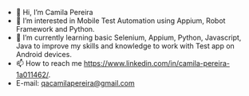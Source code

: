 - 👋 Hi, I’m Camila Pereira
- 👀 I’m interested in Mobile Test Automation using Appium, Robot Framework and Python.
- 🌱 I’m currently learning basic Selenium, Appium, Python, Javascript, Java to improve my skills and knowledge to work with Test app on Android devices.
- 📫 How to reach me https://www.linkedin.com/in/camila-pereira-1a011462/.
- E-mail: qacamilapereira@gmail.com

<!---
qacamilapereira/qacamilapereira is a ✨ special ✨ repository because its `README.md` (this file) appears on your GitHub profile.
You can click the Preview link to take a look at your changes.
--->

